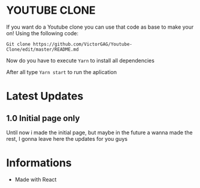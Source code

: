 # YOUTUBE CLONE

If you want do a Youtube clone you can use that code as base to make your on! Using the following code:
```
Git clone https://github.com/VictorGAG/Youtube-Clone/edit/master/README.md
```
Now do you have to execute ``` Yarn ``` to install all dependencies

After all type ``` Yarn start ``` to run the aplication

# Latest Updates

## 1.0 Initial page only

Until now i made the initial page, but maybe in the future a wanna made the rest, I gonna leave here the updates for you guys


# Informations

* Made with React
